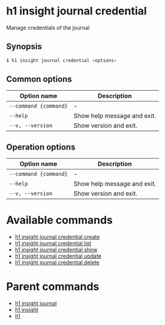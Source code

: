 
# h1 insight journal credential

Manage credentials of the journal

## Synopsis

```bash
$ h1 insight journal credential <options>
```

## Common options

| Option name               | Description                 |
| ------------------------- | --------------------------- |
| ```--command {command}``` | -                           |
| ```--help```              | Show help message and exit. |
| ```--v, --version```      | Show version and exit.      |

## Operation options

| Option name               | Description                 |
| ------------------------- | --------------------------- |
| ```--command {command}``` | -                           |
| ```--help```              | Show help message and exit. |
| ```--v, --version```      | Show version and exit.      |

# Available commands

* [h1 insight journal credential create](./create/README.md)
* [h1 insight journal credential list](./list/README.md)
* [h1 insight journal credential show](./show/README.md)
* [h1 insight journal credential update](./update/README.md)
* [h1 insight journal credential delete](./delete/README.md)

# Parent commands

* [h1 insight journal](./../README.md)
* [h1 insight](./../../README.md)
* [h1](./../../../README.md)
